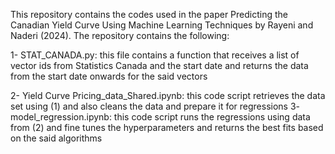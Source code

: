 This repository contains the codes used in the paper Predicting the Canadian Yield Curve Using Machine Learning Techniques by Rayeni and Naderi (2024). 
The repository contains the following:

1- STAT_CANADA.py: this file contains a function that receives a list of vector ids from Statistics Canada and the start date and returns the data from the start date onwards for the said vectors

2- Yield Curve Pricing_data_Shared.ipynb: this code script retrieves the data set using (1) and also cleans the data and prepare it for regressions
3- model_regression.ipynb: this code script runs the regressions using data from (2) and fine tunes the hyperparameters and returns the best fits based on the said algorithms
